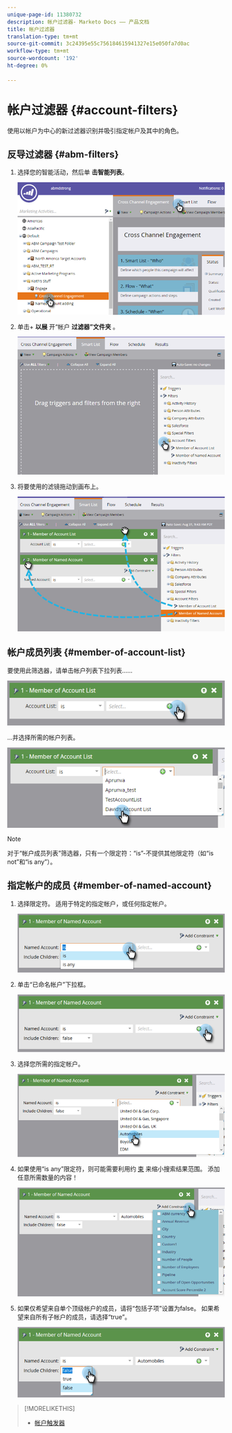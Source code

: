 ```yaml
---
unique-page-id: 11380732
description: 帐户过滤器- Marketo Docs —— 产品文档
title: 帐户过滤器
translation-type: tm+mt
source-git-commit: 3c24395e55c756184615941327e15e050fa7d0ac
workflow-type: tm+mt
source-wordcount: '192'
ht-degree: 0%

---
```



# 帐户过滤器 {#account-filters}

使用以帐户为中心的新过滤器识别并吸引指定帐户及其中的角色。

## 反导过滤器 {#abm-filters}

1. 选择您的智能活动，然后单 **击智能列表**。

   ![](assets/one.png)

1. 单击+ **以展** 开“帐户 **过滤器”文件夹** 。

   ![](assets/two.png)

1. 将要使用的滤镜拖动到画布上。

   ![](assets/three.png)

## 帐户成员列表 {#member-of-account-list}

要使用此筛选器，请单击帐户列表下拉列表……

![](assets/four.png)

...并选择所需的帐户列表。

![](assets/five.png)

>[!NOTE]
>
>对于“帐户成员列表”筛选器，只有一个限定符：“is”-不提供其他限定符（如“is not”和“is any”）。

## 指定帐户的成员 {#member-of-named-account}

1. 选择限定符。 适用于特定的指定帐户，或任何指定帐户。

   ![](assets/six.png)

1. 单击“已命名帐户”下拉框。

   ![](assets/seven.png)

1. 选择您所需的指定帐户。

   ![](assets/eight.png)

1. 如果使用“is any”限定符，则可能需要利用约 [束](http://docs.marketo.com/display/DOCS/Add+a+Constraint+to+a+Smart+List+Filter) 来缩小搜索结果范围。 添加任意所需数量的内容！

   ![](assets/nine.png)

1. 如果仅希望来自单个顶级帐户的成员，请将“包括子项”设置为false。 如果希望来自所有子帐户的成员，请选择“true”。

   ![](assets/ten.png)

>[!MORELIKETHIS]
>
>* [帐户触发器](account-triggers.md)

